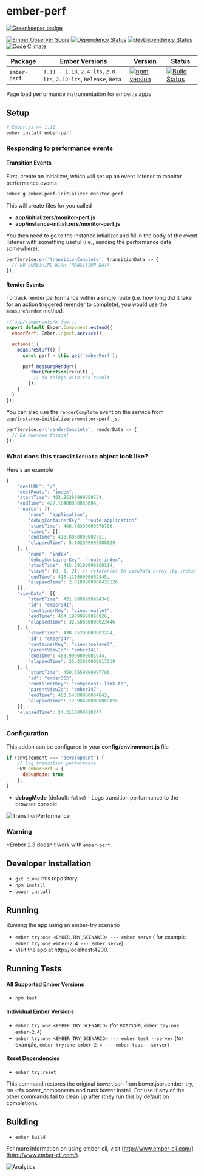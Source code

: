 # ember-perf

[![Greenkeeper badge](https://badges.greenkeeper.io/mike-north/ember-perf.svg)](https://greenkeeper.io/)

[![Ember Observer Score](http://emberobserver.com/badges/ember-perf.svg)](http://emberobserver.com/addons/ember-perf)
[![Dependency Status](https://david-dm.org/mike-north/ember-perf.svg)](https://david-dm.org/mike-north/ember-perf)
[![devDependency Status](https://david-dm.org/mike-north/ember-perf/dev-status.svg)](https://david-dm.org/mike-north/ember-perf#info=devDependencies)
[![Code Climate](https://codeclimate.com/github/mike-north/ember-perf/badges/gpa.svg)](https://codeclimate.com/github/mike-north/ember-perf)

Package | Ember Versions | Version | Status
--------|----------------|---------|--------
`ember-perf` | `1.11 - 1.13`, `2.4-lts`, `2.8-lts`, `2.12-lts`, `Release`, `Beta` | [![npm version](https://badge.fury.io/js/ember-perf.svg)](http://badge.fury.io/js/ember-perf) | [![Build Status](https://travis-ci.org/mike-north/ember-perf.svg?branch=master)](https://travis-ci.org/mike-north/ember-perf)


Page load performance instrumentation for ember.js apps

## Setup

```sh
# Ember.js >= 1.11
ember install ember-perf
```

### Responding to performance events

#### Transition Events

First, create an initializer, which will set up an event listener to monitor
performance events

```sh
ember g ember-perf-initializer monitor-perf

```

This will create files for you called

* **app/initializers/monitor-perf.js**
* **app/instance-initializers/monitor-perf.js**

You then need to go to the instance intializer and fill in the body of the event listener with something useful (i.e., sending the performance data somewhere).

```js
perfService.on('transitionComplete', transitionData => {
  // DO SOMETHING WITH TRANSITION DATA
});
```

#### Render Events

To track render performance within a single route (i.e. how long did it take for an action triggered rerender to complete), you would use the `measureRender` method.

```js
// app/components/x-foo.js
export default Ember.Component.extend({
  emberPerf: Ember.inject.service(),

  actions: {
    measureStuff() {
      const perf = this.get('emberPerf');

      perf.measureRender()
        .then(function(result) {
          // do things with the result
        });
    }
  }
});
```

You can also use the `renderComplete` event on the service from `app/instance-initializers/monitor-perf.js`:

```js
perfService.on('renderComplete', renderData => {
  // Do awesome things!
});
```

### What does this `transitionData` object look like?

Here's an example

```js
{
	"destURL": "/",
	"destRoute": "index",
	"startTime": 402.85299999959534,
	"endTime": 427.16400000063004,
	"routes": [{
		"name": "application",
		"debugContainerKey": "route:application",
		"startTime": 408.78300000076706,
		"views": [],
		"endTime": 413.8860000002751,
		"elapsedTime": 5.102999999508029
	}, {
		"name": "index",
		"debugContainerKey": "route:index",
		"startTime": 415.29199999968114,
		"views": [0, 1, 2], // references to viewData array (by index)
		"endTime": 418.11000000052445,
		"elapsedTime": 2.8180000008433126
	}],
	"viewData": [{
		"startTime": 431.6899999994348,
		"id": "ember341",
		"containerKey": "view:-outlet",
		"endTime": 464.19799999966926,
		"elapsedTime": 32.50800000023446
	}, {
		"startTime": 438.75200000002224,
		"id": "ember347",
		"containerKey": "view:toplevel",
		"parentViewId": "ember341",
		"endTime": 463.9900000001944,
		"elapsedTime": 25.23800000017218
	}, {
		"startTime": 450.5559999997786,
		"id": "ember365",
		"containerKey": "component:-link-to",
		"parentViewId": "ember347",
		"endTime": 463.54000000064843,
		"elapsedTime": 12.984000000869855
	}],
	"elapsedTime": 24.3110000010347
}
```

### Configuration

This addon can be configured in your **config/environment.js** file

```js
if (environment === 'development') {
	// Log transition performance
	ENV.emberPerf = {
      debugMode: true
    };
}

```

* **debugMode** (default: `false`) - Logs transition performance to the browser console

![TransitionPerformance](http://i60.tinypic.com/2dtvfwz.png)

### Warning
\*Ember 2.3 doesn't work with `ember-perf`.

## Developer Installation

* `git clone` this repository
* `npm install`
* `bower install`

## Running
Running the app using an ember-try scenario
* `ember try:one <EMBER_TRY_SCENARIO> --- ember serve` ( for example `ember try:one ember-2.4 --- ember serve`)
* Visit the app at http://localhost:4200.

## Running Tests

#### All Supported Ember Versions
* `npm test`

#### Individual Ember Versions
* `ember try:one <EMBER_TRY_SCENARIO>` (for example, `ember try:one ember-2.4`)
* `ember try:one <EMBER_TRY_SCENARIO> --- ember test --server` (for example, `ember try:one ember-2.4 --- ember test --server`)

#### Reset Dependencies
* `ember try:reset`

This command restores the original bower.json from bower.json.ember-try, rm -rfs bower_components and runs bower install. For use if any of the other commands fail to clean up after (they run this by default on completion).

## Building

* `ember build`

For more information on using ember-cli, visit [http://www.ember-cli.com/](http://www.ember-cli.com/).

![Analytics](https://ga-beacon.appspot.com/UA-66610985-1/mike-north/ember-perf/readme)
